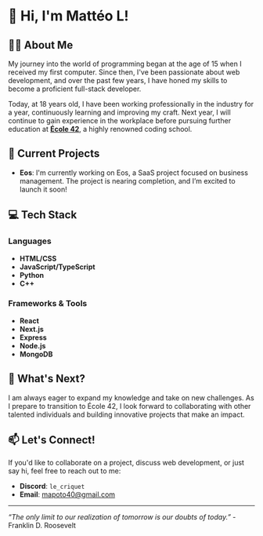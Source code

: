 # 👋 Hi, I'm Mattéo L!

## 🧑‍💻 About Me

My journey into the world of programming began at the age of 15 when I received my first computer. Since then, I've been passionate about web development, and over the past few years, I have honed my skills to become a proficient full-stack developer.

Today, at 18 years old, I have been working professionally in the industry for a year, continuously learning and improving my craft. Next year, I will continue to gain experience in the workplace before pursuing further education at **[École 42](https://www.42.fr/)**, a highly renowned coding school.

## 🚀 Current Projects

- **Eos**: I'm currently working on Eos, a SaaS project focused on business management. The project is nearing completion, and I’m excited to launch it soon!

## 💻 Tech Stack

### Languages
- **HTML/CSS**
- **JavaScript/TypeScript**
- **Python**
- **C++**

### Frameworks & Tools
- **React**
- **Next.js**
- **Express**
- **Node.js**
- **MongoDB**

## 🌱 What's Next?

I am always eager to expand my knowledge and take on new challenges. As I prepare to transition to École 42, I look forward to collaborating with other talented individuals and building innovative projects that make an impact.

## 📫 Let's Connect!

If you'd like to collaborate on a project, discuss web development, or just say hi, feel free to reach out to me:

- **Discord**: `le_criquet`
- **Email**: [mapoto40@gmail.com](mailto:mapoto40@gmail.com)

---
*“The only limit to our realization of tomorrow is our doubts of today.”* - Franklin D. Roosevelt
